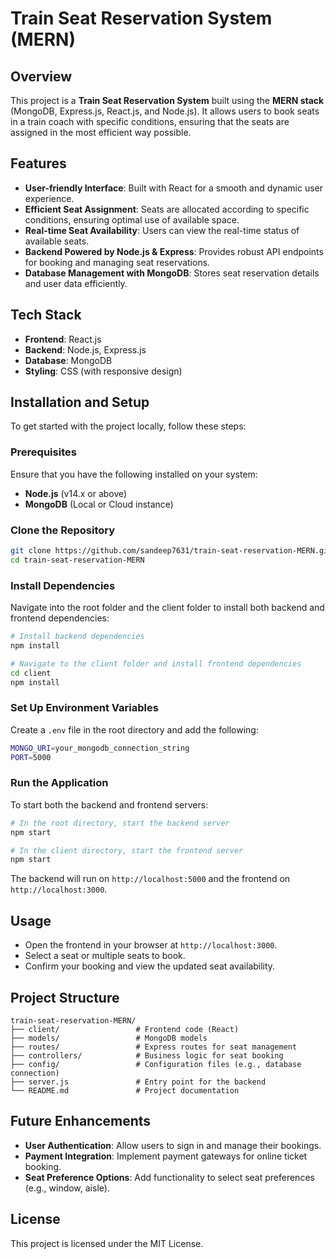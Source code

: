 # Train Seat Reservation System (MERN)

## Overview
This project is a **Train Seat Reservation System** built using the **MERN stack** (MongoDB, Express.js, React.js, and Node.js). It allows users to book seats in a train coach with specific conditions, ensuring that the seats are assigned in the most efficient way possible.

## Features
- **User-friendly Interface**: Built with React for a smooth and dynamic user experience.
- **Efficient Seat Assignment**: Seats are allocated according to specific conditions, ensuring optimal use of available space.
- **Real-time Seat Availability**: Users can view the real-time status of available seats.
- **Backend Powered by Node.js & Express**: Provides robust API endpoints for booking and managing seat reservations.
- **Database Management with MongoDB**: Stores seat reservation details and user data efficiently.

## Tech Stack
- **Frontend**: React.js
- **Backend**: Node.js, Express.js
- **Database**: MongoDB
- **Styling**: CSS (with responsive design)

## Installation and Setup
To get started with the project locally, follow these steps:

### Prerequisites
Ensure that you have the following installed on your system:
- **Node.js** (v14.x or above)
- **MongoDB** (Local or Cloud instance)

### Clone the Repository
```bash
git clone https://github.com/sandeep7631/train-seat-reservation-MERN.git
cd train-seat-reservation-MERN
```

### Install Dependencies
Navigate into the root folder and the client folder to install both backend and frontend dependencies:
```bash
# Install backend dependencies
npm install

# Navigate to the client folder and install frontend dependencies
cd client
npm install
```

### Set Up Environment Variables
Create a `.env` file in the root directory and add the following:
```bash
MONGO_URI=your_mongodb_connection_string
PORT=5000
```

### Run the Application
To start both the backend and frontend servers:
```bash
# In the root directory, start the backend server
npm start

# In the client directory, start the frontend server
npm start
```

The backend will run on `http://localhost:5000` and the frontend on `http://localhost:3000`.

## Usage
- Open the frontend in your browser at `http://localhost:3000`.
- Select a seat or multiple seats to book.
- Confirm your booking and view the updated seat availability.

## Project Structure
```
train-seat-reservation-MERN/
├── client/                 # Frontend code (React)
├── models/                 # MongoDB models
├── routes/                 # Express routes for seat management
├── controllers/            # Business logic for seat booking
├── config/                 # Configuration files (e.g., database connection)
├── server.js               # Entry point for the backend
└── README.md               # Project documentation
```

## Future Enhancements
- **User Authentication**: Allow users to sign in and manage their bookings.
- **Payment Integration**: Implement payment gateways for online ticket booking.
- **Seat Preference Options**: Add functionality to select seat preferences (e.g., window, aisle).
  
## License
This project is licensed under the MIT License.

